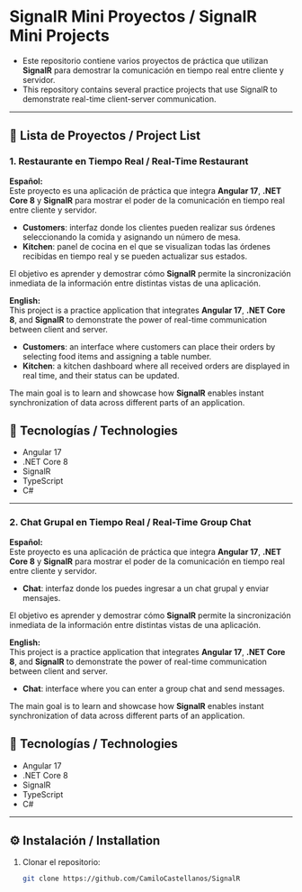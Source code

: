 # SignalR Mini Proyectos / SignalR Mini Projects

- Este repositorio contiene varios proyectos de práctica que utilizan **SignalR** para demostrar la comunicación en tiempo real entre cliente y servidor.
- This repository contains several practice projects that use SignalR to demonstrate real-time client-server communication.
---

## 📌 Lista de Proyectos / Project List

### 1. Restaurante en Tiempo Real / Real-Time Restaurant

**Español:**  
Este proyecto es una aplicación de práctica que integra **Angular 17**, **.NET Core 8** y **SignalR** para mostrar el poder de la comunicación en tiempo real entre cliente y servidor.  

- **Customers**: interfaz donde los clientes pueden realizar sus órdenes seleccionando la comida y asignando un número de mesa.  
- **Kitchen**: panel de cocina en el que se visualizan todas las órdenes recibidas en tiempo real y se pueden actualizar sus estados.  

El objetivo es aprender y demostrar cómo **SignalR** permite la sincronización inmediata de la información entre distintas vistas de una aplicación.

**English:**  
This project is a practice application that integrates **Angular 17**, **.NET Core 8**, and **SignalR** to demonstrate the power of real-time communication between client and server.  

- **Customers**: an interface where customers can place their orders by selecting food items and assigning a table number.  
- **Kitchen**: a kitchen dashboard where all received orders are displayed in real time, and their status can be updated.  

The main goal is to learn and showcase how **SignalR** enables instant synchronization of data across different parts of an application.

## 🔧 Tecnologías / Technologies
- Angular 17
- .NET Core 8
- SignalR
- TypeScript
- C#

---

### 2. Chat Grupal en Tiempo Real / Real-Time Group Chat

**Español:**  
Este proyecto es una aplicación de práctica que integra **Angular 17**, **.NET Core 8** y **SignalR** para mostrar el poder de la comunicación en tiempo real entre cliente y servidor.  

- **Chat**: interfaz donde los puedes ingresar a un chat grupal y enviar mensajes.

El objetivo es aprender y demostrar cómo **SignalR** permite la sincronización inmediata de la información entre distintas vistas de una aplicación.

**English:**  
This project is a practice application that integrates **Angular 17**, **.NET Core 8**, and **SignalR** to demonstrate the power of real-time communication between client and server.  

- **Chat**: interface where you can enter a group chat and send messages.

The main goal is to learn and showcase how **SignalR** enables instant synchronization of data across different parts of an application.

## 🔧 Tecnologías / Technologies
- Angular 17
- .NET Core 8
- SignalR
- TypeScript
- C#

---

## ⚙️ Instalación / Installation
1. Clonar el repositorio:  
   ```bash
   git clone https://github.com/CamiloCastellanos/SignalR


